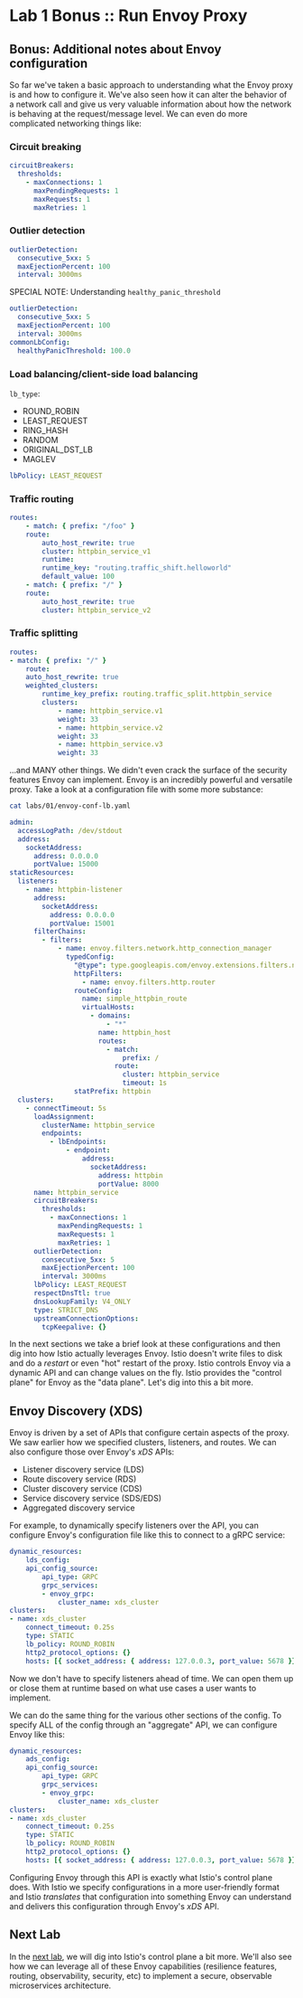 # Lab 1 Bonus :: Run Envoy Proxy

## Bonus: Additional notes about Envoy configuration

So far we've taken a basic approach to understanding what the Envoy proxy is and how to configure it.
We've also seen how it can alter the behavior of a network call and give us very valuable information about how the network is behaving at the request/message level.
We can even do more complicated networking things like:

### Circuit breaking

```yaml
circuitBreakers:
  thresholds:
    - maxConnections: 1
      maxPendingRequests: 1
      maxRequests: 1
      maxRetries: 1
```

### Outlier detection

```yaml
outlierDetection:
  consecutive_5xx: 5
  maxEjectionPercent: 100
  interval: 3000ms
```

SPECIAL NOTE: Understanding `healthy_panic_threshold`

```yaml
outlierDetection:
  consecutive_5xx: 5
  maxEjectionPercent: 100
  interval: 3000ms
commonLbConfig:
  healthyPanicThreshold: 100.0
```

### Load balancing/client-side load balancing

`lb_type`:

- ROUND_ROBIN
- LEAST_REQUEST
- RING_HASH
- RANDOM
- ORIGINAL_DST_LB
- MAGLEV

```yaml
lbPolicy: LEAST_REQUEST
```

### Traffic routing

```yaml
routes:
    - match: { prefix: "/foo" }
    route:
        auto_host_rewrite: true
        cluster: httpbin_service_v1
        runtime:
        runtime_key: "routing.traffic_shift.helloworld"
        default_value: 100
    - match: { prefix: "/" }
    route:
        auto_host_rewrite: true
        cluster: httpbin_service_v2
```

### Traffic splitting

```yaml
routes:
- match: { prefix: "/" }
    route:
    auto_host_rewrite: true
    weighted_clusters:
        runtime_key_prefix: routing.traffic_split.httpbin_service
        clusters:
            - name: httpbin_service.v1
            weight: 33
            - name: httpbin_service.v2
            weight: 33
            - name: httpbin_service.v3
            weight: 33

```

...and MANY other things. We didn't even crack the surface of the security features Envoy can implement. Envoy is an incredibly powerful and versatile proxy. Take a look at a configuration file with some more substance:

```bash
cat labs/01/envoy-conf-lb.yaml
```

```yaml
admin:
  accessLogPath: /dev/stdout
  address:
    socketAddress:
      address: 0.0.0.0
      portValue: 15000
staticResources:
  listeners:
    - name: httpbin-listener
      address:
        socketAddress:
          address: 0.0.0.0
          portValue: 15001
      filterChains:
        - filters:
            - name: envoy.filters.network.http_connection_manager
              typedConfig:
                "@type": type.googleapis.com/envoy.extensions.filters.network.http_connection_manager.v3.HttpConnectionManager
                httpFilters:
                  - name: envoy.filters.http.router
                routeConfig:
                  name: simple_httpbin_route
                  virtualHosts:
                    - domains:
                        - "*"
                      name: httpbin_host
                      routes:
                        - match:
                            prefix: /
                          route:
                            cluster: httpbin_service
                            timeout: 1s
                statPrefix: httpbin
  clusters:
    - connectTimeout: 5s
      loadAssignment:
        clusterName: httpbin_service
        endpoints:
          - lbEndpoints:
              - endpoint:
                  address:
                    socketAddress:
                      address: httpbin
                      portValue: 8000
      name: httpbin_service
      circuitBreakers:
        thresholds:
          - maxConnections: 1
            maxPendingRequests: 1
            maxRequests: 1
            maxRetries: 1
      outlierDetection:
        consecutive_5xx: 5
        maxEjectionPercent: 100
        interval: 3000ms
      lbPolicy: LEAST_REQUEST
      respectDnsTtl: true
      dnsLookupFamily: V4_ONLY
      type: STRICT_DNS
      upstreamConnectionOptions:
        tcpKeepalive: {}
```

In the next sections we take a brief look at these configurations and then dig into how Istio actually leverages Envoy.
Istio doesn't write files to disk and do a _restart_ or even "hot" restart of the proxy.
Istio controls Envoy via a dynamic API and can change values on the fly. Istio provides the "control plane" for Envoy as the "data plane". Let's dig into this a bit more.

## Envoy Discovery (XDS)

Envoy is driven by a set of APIs that configure certain aspects of the proxy. We saw earlier how we specified clusters, listeners, and routes. We can also configure those over Envoy's _xDS_ APIs:

- Listener discovery service (LDS)
- Route discovery service (RDS)
- Cluster discovery service (CDS)
- Service discovery service (SDS/EDS)
- Aggregated discovery service

For example, to dynamically specify listeners over the API, you can configure Envoy's configuration file like this to connect to a gRPC service:

```yaml
dynamic_resources:
    lds_config:
    api_config_source:
        api_type: GRPC
        grpc_services:
        - envoy_grpc:
            cluster_name: xds_cluster
clusters:
- name: xds_cluster
    connect_timeout: 0.25s
    type: STATIC
    lb_policy: ROUND_ROBIN
    http2_protocol_options: {}
    hosts: [{ socket_address: { address: 127.0.0.3, port_value: 5678 }}]

```

Now we don't have to specify listeners ahead of time. We can open them up or close them at runtime based on what use cases a user wants to implement.

We can do the same thing for the various other sections of the config. To specify ALL of the config through an "aggregate" API, we can configure Envoy like this:

```yaml
dynamic_resources:
    ads_config:
    api_config_source:
        api_type: GRPC
        grpc_services:
        - envoy_grpc:
            cluster_name: xds_cluster
clusters:
- name: xds_cluster
    connect_timeout: 0.25s
    type: STATIC
    lb_policy: ROUND_ROBIN
    http2_protocol_options: {}
    hosts: [{ socket_address: { address: 127.0.0.3, port_value: 5678 }}]
```

Configuring Envoy through this API is exactly what Istio's control plane does.
With Istio we specify configurations in a more user-friendly format and Istio _translates_ that configuration into something Envoy can understand and delivers this configuration through Envoy's _xDS_ API.

## Next Lab

In the [next lab](02-install-istio.md), we will dig into Istio's control plane a bit more.
We'll also see how we can leverage all of these Envoy capabilities (resilience features, routing, observability, security, etc) to implement a secure, observable microservices architecture.
